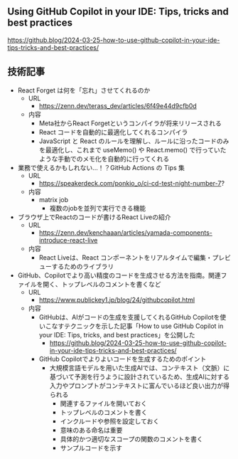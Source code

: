 ## Using GitHub Copilot in your IDE: Tips, tricks and best practices

https://github.blog/2024-03-25-how-to-use-github-copilot-in-your-ide-tips-tricks-and-best-practices/

## 技術記事

- React Forget は何を「忘れ」させてくれるのか
    - URL
        - https://zenn.dev/terass_dev/articles/6f49e44d9cfb0d
    - 内容
        - Meta社からReact Forgetというコンパイラが将来リリースされる
        - React コードを自動的に最適化してくれるコンパイラ
        - JavaScript と React のルールを理解し、ルールに沿ったコードのみを最適化し、これまで useMemo() や React.memo() で行っていたような手動でのメモ化を自動的に行ってくれる
- 業務で使えるかもしれない…！？GitHub Actions の Tips 集
    - URL
        - https://speakerdeck.com/ponkio_o/ci-cd-test-night-number-7?   
    - 内容
        - matrix job
            - 複数のjobを並列で実行できる機能
- ブラウザ上でReactのコードが書けるReact Liveの紹介
    - URL
        - https://zenn.dev/kenchaaan/articles/yamada-components-introduce-react-live
    - 内容
        - React Liveは、React コンポーネントをリアルタイムで編集・プレビューするためのライブラリ
- GitHub、Copilotでより高い精度のコードを生成させる方法を指南。関連ファイルを開く、トップレベルのコメントを書くなど
    - URL
        - https://www.publickey1.jp/blog/24/githubcopilot.html
    - 内容
        - GitHubは、AIがコードの生成を支援してくれるGitHub Copilotを使いこなすテクニックを示した記事「How to use GitHub Copilot in your IDE: Tips, tricks, and best practices」を公開した
            - https://github.blog/2024-03-25-how-to-use-github-copilot-in-your-ide-tips-tricks-and-best-practices/
        - GitHub Copilotでよりよいコードを生成するためのポイント
            - 大規模言語モデルを用いた生成AIでは、コンテキスト（文脈）に基づいて予測を行うように設計されているため、生成AIに対する入力やプロンプトがコンテキストに富んでいるほど良い出力が得られる
                - 関連するファイルを開いておく
                - トップレベルのコメントを書く
                - インクルードや参照を設定しておく
                - 意味のある命名は重要
                - 具体的かつ適切なスコープの関数のコメントを書く
                - サンプルコードを示す